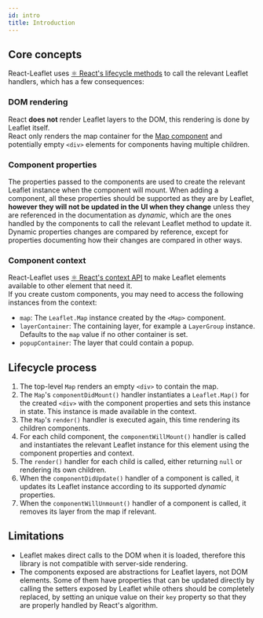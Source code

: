 ```yaml
---
id: intro
title: Introduction
---
```


## Core concepts

React-Leaflet uses
[⚛️ React's lifecycle methods](https://facebook.github.io/react/docs/component-specs.html#lifecycle-methods)
to call the relevant Leaflet handlers, which has a few consequences:

### DOM rendering

React **does not** render Leaflet layers to the DOM, this rendering is done by
Leaflet itself.\
React only renders the map container for the [Map component](components.md#map) and
potentially empty `<div>` elements for components having multiple children.

### Component properties

The properties passed to the components are used to create the relevant Leaflet
instance when the component will mount. When adding a component, all these
properties should be supported as they are by Leaflet, **however they will not
be updated in the UI when they change** unless they are referenced in the
documentation as _dynamic_, which are the ones handled by the components to call
the relevant Leaflet method to update it.\
Dynamic properties changes are compared by reference, except for properties documenting
how their changes are compared in other ways.

### Component context

React-Leaflet uses [⚛️ React's context API](https://facebook.github.io/react/docs/context.html) to make
Leaflet elements available to other element that need it.\
If you create custom components, you may need to access the following instances from
the context:

* `map`: The `Leaflet.Map` instance created by the `<Map>` component.
* `layerContainer`: The containing layer, for example a `LayerGroup` instance.
  Defaults to the `map` value if no other container is set.
* `popupContainer`: The layer that could contain a popup.

## Lifecycle process

1. The top-level `Map` renders an empty `<div>` to contain the map.
1. The `Map`'s `componentDidMount()` handler instantiates a `Leaflet.Map()` for
   the created `<div>` with the component properties and sets this instance in
   state. This instance is made available in the context.
1. The `Map`'s `render()` handler is executed again, this time rendering its
   children components.
1. For each child component, the `componentWillMount()` handler is called and
   instantiates the relevant Leaflet instance for this element using the
   component properties and context.
1. The `render()` handler for each child is called, either returning `null` or
   rendering its own children.
1. When the `componentDidUpdate()` handler of a component is called, it updates
   its Leaflet instance according to its supported _dynamic_ properties.
1. When the `componentWillUnmount()` handler of a component is called, it
   removes its layer from the map if relevant.

## Limitations

* Leaflet makes direct calls to the DOM when it is loaded, therefore this
  library is not compatible with server-side rendering.
* The components exposed are abstractions for Leaflet layers, not DOM elements.
  Some of them have properties that can be updated directly by calling the
  setters exposed by Leaflet while others should be completely replaced, by
  setting an unique value on their `key` property so that they are properly
  handled by React's algorithm.
